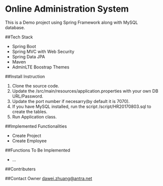 # Online Administration System
This is a Demo project using Spring Framework along with MySQL database.

##Tech Stack
* Spring Boot
* Spring MVC with Web Security
* Spring Data JPA
* Maven
* AdminLTE Boostrap Themes

##Install Instruction
1. Clone the source code.
2. Update the /src/main/resources/application.properties with your own DB URL/Password.
3. Update the port number if necesarry(by default it is 7070).
4. If you have MySQL installed, run the script /script/HR20170803.sql to create the tables.
5. Run Application class.

##Implemented Functionalities
* Create Project
* Create Employee

##Functions To Be Implemented
* ...

##Contributers


##Contact Owner
[dawei.zhuang@antra.net](mailto:dawei.zhuang@antra.net)
